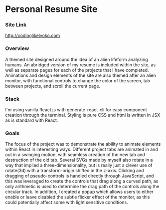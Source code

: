 # Personal Resume Site

### Site Link
<http://codinglikelyoko.com>

### Overview
A themed site designed around the idea of an alien lifeform analyzing humans. An abridged version of my resume is included within the site, as well as separate pages for each of the projects that I have completed. Animations and design elements of the site are also themed after an alien monitor, with functional controls to change the color of the screen, tab between projects, and scroll the current page.

### Stack
I'm using vanilla React.js with generate-react-cli for easy component creation through the terminal. Styling is pure CSS and html is written in JSX as is standard with React.

### Goals
The focus of the project was to demonstrate the ability to animate elements within React in interesting ways. Different project tabs are animated in and out in a swinging motion, with seamless creation of the new tab and destruction of the old tab. Several SVGs made by myself also rotate in a way that implied a three-dimensionality, but is really just a clever use of rotate(3d) with a transform-origin shifted in the z-axis. Clicking and dragging of pseudo-controls is handled directly through JavaScript, and this was leveraged to create the controls that drag along a curved path, as only arithmetic is used to determine the drag path of the controls along the circular track. In addition, I created a popup which allows users to either enable or leave disabled the subtle flicker effect of the monitor, as this could potentially affect some with light sensitive conditions.
